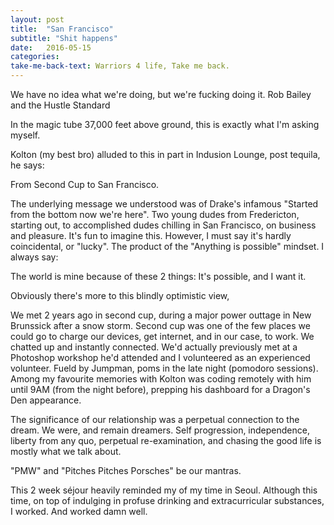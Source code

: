 ```yaml
---
layout: post
title:  "San Francisco"
subtitle: "Shit happens"
date:   2016-05-15
categories: 
take-me-back-text: Warriors 4 life, Take me back.
---
```


<p class="quote">
  We have no idea what we're doing, but we're fucking doing it.
  <span class="source">Rob Bailey and the Hustle Standard</span>
</p>

In the magic tube 37,000 feet above ground, this is exactly what I'm asking myself.

Kolton (my best bro) alluded to this in part in Indusion Lounge, post tequila, he says:

<p class="quote">
  From Second Cup to San Francisco.
</p>

The underlying message we understood was of Drake's infamous "Started from the bottom now we're here".
Two young dudes from Fredericton, starting out, to accomplished dudes chilling in San Francisco, on business and pleasure.
It's fun to imagine this. However, I must say it's hardly coincidental, or "lucky". The product of the "Anything is possible" mindset. I always say:

<p class="quote">
  The world is mine because of these 2 things: It's possible, and I want it.
</p>

Obviously there's more to this blindly optimistic view,

We met 2 years ago in second cup, during a major power outtage in New Brunssick after a snow storm. Second cup was one of the few places we could go to charge our devices, get internet, and in our case, to work. We chatted up and instantly connected. We'd actually previously met at a Photoshop workshop he'd attended and I volunteered as an experienced volunteer. Fueld by Jumpman, poms in the late night (pomodoro sessions). Among my favourite memories with Kolton was coding remotely with him until 9AM (from the night before), prepping his dashboard for a Dragon's Den appearance.

The significance of our relationship was a perpetual connection to the dream. We were, and remain dreamers. Self progression, independence, liberty from any quo, perpetual re-examination, and chasing the good life is mostly what we talk about.

"PMW" and "Pitches Pitches Porsches" be our mantras.

This 2 week séjour heavily reminded my of my time in Seoul. Although this time, on top of indulging in profuse drinking and extracurricular substances, I worked. And worked damn well.
